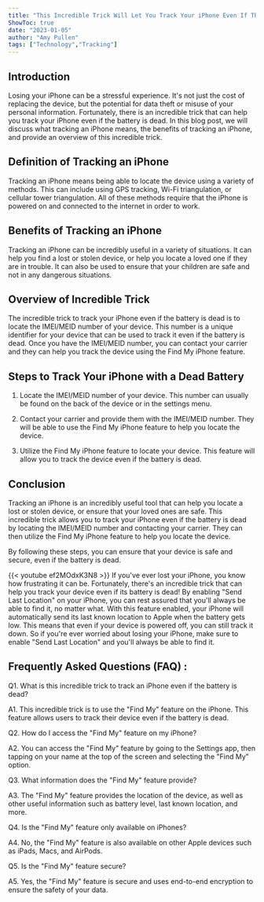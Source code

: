 ```yaml
---
title: "This Incredible Trick Will Let You Track Your iPhone Even If The Battery Is Dead!"
ShowToc: true 
date: "2023-01-05"
author: "Amy Pullen" 
tags: ["Technology","Tracking"]
---
```

## Introduction

Losing your iPhone can be a stressful experience. It's not just the cost of replacing the device, but the potential for data theft or misuse of your personal information. Fortunately, there is an incredible trick that can help you track your iPhone even if the battery is dead. In this blog post, we will discuss what tracking an iPhone means, the benefits of tracking an iPhone, and provide an overview of this incredible trick.

## Definition of Tracking an iPhone

Tracking an iPhone means being able to locate the device using a variety of methods. This can include using GPS tracking, Wi-Fi triangulation, or cellular tower triangulation. All of these methods require that the iPhone is powered on and connected to the internet in order to work. 

## Benefits of Tracking an iPhone

Tracking an iPhone can be incredibly useful in a variety of situations. It can help you find a lost or stolen device, or help you locate a loved one if they are in trouble. It can also be used to ensure that your children are safe and not in any dangerous situations. 

## Overview of Incredible Trick

The incredible trick to track your iPhone even if the battery is dead is to locate the IMEI/MEID number of your device. This number is a unique identifier for your device that can be used to track it even if the battery is dead. Once you have the IMEI/MEID number, you can contact your carrier and they can help you track the device using the Find My iPhone feature. 

## Steps to Track Your iPhone with a Dead Battery

1. Locate the IMEI/MEID number of your device. This number can usually be found on the back of the device or in the settings menu. 

2. Contact your carrier and provide them with the IMEI/MEID number. They will be able to use the Find My iPhone feature to help you locate the device. 

3. Utilize the Find My iPhone feature to locate your device. This feature will allow you to track the device even if the battery is dead. 

## Conclusion

Tracking an iPhone is an incredibly useful tool that can help you locate a lost or stolen device, or ensure that your loved ones are safe. This incredible trick allows you to track your iPhone even if the battery is dead by locating the IMEI/MEID number and contacting your carrier. They can then utilize the Find My iPhone feature to help you locate the device. 

By following these steps, you can ensure that your device is safe and secure, even if the battery is dead.

{{< youtube ef2MOdxK3N8 >}} 
If you've ever lost your iPhone, you know how frustrating it can be. Fortunately, there's an incredible trick that can help you track your device even if its battery is dead! By enabling "Send Last Location" on your iPhone, you can rest assured that you'll always be able to find it, no matter what. With this feature enabled, your iPhone will automatically send its last known location to Apple when the battery gets low. This means that even if your device is powered off, you can still track it down. So if you're ever worried about losing your iPhone, make sure to enable "Send Last Location" and you'll always be able to find it.

## Frequently Asked Questions (FAQ) :
Q1. What is this incredible trick to track an iPhone even if the battery is dead?

A1. This incredible trick is to use the "Find My" feature on the iPhone. This feature allows users to track their device even if the battery is dead.

Q2. How do I access the "Find My" feature on my iPhone?

A2. You can access the "Find My" feature by going to the Settings app, then tapping on your name at the top of the screen and selecting the "Find My" option.

Q3. What information does the "Find My" feature provide?

A3. The "Find My" feature provides the location of the device, as well as other useful information such as battery level, last known location, and more.

Q4. Is the "Find My" feature only available on iPhones?

A4. No, the "Find My" feature is also available on other Apple devices such as iPads, Macs, and AirPods.

Q5. Is the "Find My" feature secure?

A5. Yes, the "Find My" feature is secure and uses end-to-end encryption to ensure the safety of your data.


